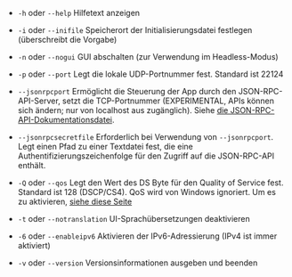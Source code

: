 
[Kommentar]: # (Dies ist eine Include-Datei zur Verwendung in mehreren Dokumenten)

- `-h` oder `--help`           Hilfetext anzeigen         
  
- `-i` oder `--inifile`        Speicherort der Initialisierungsdatei festlegen (überschreibt die Vorgabe)
- `-n` oder `--nogui`          GUI abschalten (zur Verwendung im Headless-Modus)                      
  
- `-p` oder `--port`           Legt die lokale UDP-Portnummer fest. Standard ist 22124
- `--jsonrpcport`           Ermöglicht die Steuerung der App durch den JSON-RPC-API-Server, setzt die TCP-Portnummer (EXPERIMENTAL, APIs können sich ändern; nur von localhost aus zugänglich). Siehe [die JSON-RPC-API-Dokumentationsdatei](https://github.com/jamulussoftware/jamulus/blob/main/docs/JSON-RPC.md).
- `--jsonrpcsecretfile`     Erforderlich bei Verwendung von `--jsonrpcport`. Legt einen Pfad zu einer Textdatei fest, die eine Authentifizierungszeichenfolge für den Zugriff auf die JSON-RPC-API enthält.
- `-Q` oder `--qos`            Legt den Wert des DS Byte für den Quality of Service fest. Standard ist 128 (DSCP/CS4). QoS wird von Windows ignoriert. Um es zu aktivieren, [siehe diese Seite](QOS-Windows)
- `-t` oder `--notranslation`  UI-Sprachübersetzungen deaktivieren
- `-6` oder `--enableipv6`     Aktivieren der IPv6-Adressierung (IPv4 ist immer aktiviert)
- `-v` oder `--version`        Versionsinformationen ausgeben und beenden
